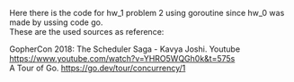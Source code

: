 Here there is the code for hw_1 problem 2 using goroutine since hw_0 was made by ussing code go.    
These are the used sources as reference:

GopherCon 2018: The Scheduler Saga - Kavya Joshi. Youtube
https://www.youtube.com/watch?v=YHRO5WQGh0k&t=575s  
A Tour of Go. https://go.dev/tour/concurrency/1
